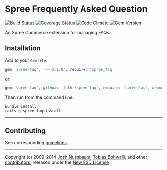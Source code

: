 # Spree Frequently Asked Question

[![Build Status](https://travis-ci.org/futhr/spree-faq.png?branch=2-1-stable)](https://travis-ci.org/futhr/spree-faq)
[![Coverage Status](https://coveralls.io/repos/futhr/spree-faq/badge.png?branch=2-1-stable)](https://coveralls.io/r/futhr/spree-faq)
[![Code Climate](https://codeclimate.com/github/futhr/spree-faq.png)](https://codeclimate.com/github/futhr/spree-faq)
[![Gem Version](https://badge.fury.io/rb/spree-faq.png)](http://badge.fury.io/rb/spree-faq)

An Spree Commerce extension for managing FAQs.

## Installation

Add to your `Gemfile`:

```ruby
gem 'spree-faq', '~> 2.1.0', require: 'spree_faq'
```

or:

```ruby
gem 'spree-faq', github: 'futhr/spree-faq', require: 'spree_faq', branch: '2-1-stable'
```


Then run from the command line:

    bundle install
    rails g spree_faq:install

---

## Contributing

See corresponding [guidelines][1].

---

Copyright (c) 2009-2014 [Josh Nussbaum][2], [Tobias Bohwalli][3], and other [contributors][4], released under the [New BSD License][5]

[1]: https://github.com/futhr/spree-faq/blob/master/CONTRIBUTING.md
[2]: https://github.com/joshnuss
[3]: https://github.com/futhr
[4]: https://github.com/futhr/spree-faq/graphs/contributors
[5]: https://github.com/futhr/spree-faq/blob/master/LICENSE.md
